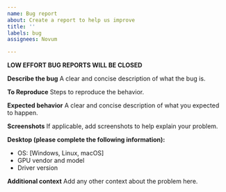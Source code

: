 ```yaml
---
name: Bug report
about: Create a report to help us improve
title: ''
labels: bug
assignees: Novum

---
```


**LOW EFFORT BUG REPORTS WILL BE CLOSED**

**Describe the bug**
A clear and concise description of what the bug is.

**To Reproduce**
Steps to reproduce the behavior.

**Expected behavior**
A clear and concise description of what you expected to happen.

**Screenshots**
If applicable, add screenshots to help explain your problem.

**Desktop (please complete the following information):**
 - OS: [Windows, Linux, macOS]
 - GPU vendor and model
 - Driver version

**Additional context**
Add any other context about the problem here.
